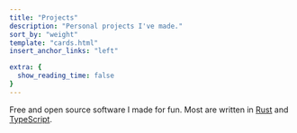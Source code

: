 ```yaml
---
title: "Projects"
description: "Personal projects I've made."
sort_by: "weight"
template: "cards.html"
insert_anchor_links: "left"

extra: {
  show_reading_time: false
}
---
```


Free and open source software I made for fun. Most are written in [Rust](/tags/rust/) and [TypeScript](/tags/typescript/).
